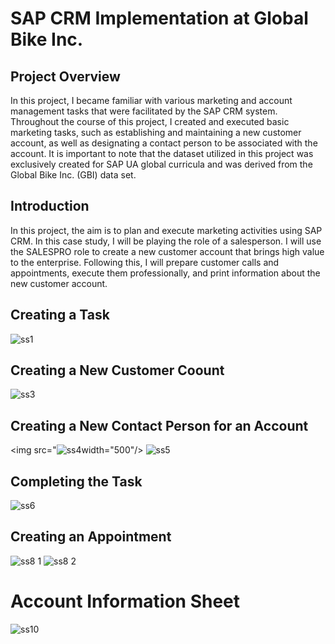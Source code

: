# SAP CRM Implementation at Global Bike Inc.


## Project Overview

In this project, I became familiar with various marketing and account management tasks that were facilitated by the SAP CRM system. Throughout the course of this project, I created and executed basic marketing tasks, such as establishing and maintaining a new customer account, as well as designating a contact person to be associated with the account. It is important to note that the dataset utilized in this project was exclusively created for SAP UA global curricula and was derived from the Global Bike Inc. (GBI) data set.

## Introduction

In this project, the aim is to plan and execute marketing activities using SAP CRM. In this case study, I will be playing the role of a salesperson. I will use the SALESPRO role to create a new customer account that brings high value to the enterprise. Following this, I will prepare customer calls and appointments, execute them professionally, and print information about the new customer account.

## Creating a Task

![ss1](https://user-images.githubusercontent.com/94572320/231014146-fc08683d-b52b-4e2e-a605-a70c29534ff3.PNG)

## Creating a New Customer Coount

![ss3](https://user-images.githubusercontent.com/94572320/231015202-712fd4f9-6ad3-4dbd-95a3-ed0fa1e4e2ec.PNG)

## Creating a New Contact Person for an Account

<img src="![ss4](https://user-images.githubusercontent.com/94572320/231015419-0824b9d8-11ab-49ed-a393-6d5392e563e8.PNG)width="500"/>
![ss5](https://user-images.githubusercontent.com/94572320/231015425-d836805a-4531-4102-879d-ec819b3d6647.PNG)

## Completing the Task

![ss6](https://user-images.githubusercontent.com/94572320/231015618-60565cfe-1c44-406f-92ab-9c01b613d075.PNG)

## Creating an Appointment

![ss8 1](https://user-images.githubusercontent.com/94572320/231015769-644c58fe-4739-46b4-8302-245471cafa95.PNG)
![ss8 2](https://user-images.githubusercontent.com/94572320/231015782-649aef6c-7b24-4ef2-91c4-807082639963.PNG)

# Account Information Sheet

![ss10](https://user-images.githubusercontent.com/94572320/231015998-411ad864-a205-4511-bf44-95a75fde3a46.PNG)
